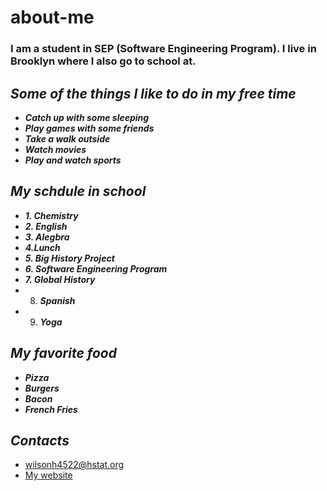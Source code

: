 # about-me
### I am a student in SEP (Software Engineering Program). I live in Brooklyn where I also go to school at. 
## _Some of the things I like to do in my free time_
* _**Catch up with some sleeping**_
* _**Play games with some friends**_
* _**Take a walk outside**_
* _**Watch movies**_
* _**Play and watch sports**_

## _My schdule in school_
* _**1. Chemistry**_
* _**2. English**_
* _**3. Alegbra**_
* _**4.Lunch**_
* _**5. Big History Project**_
* _**6. Software Engineering Program**_
* _**7. Global History**_
* 8. _**Spanish**_
* 9. _**Yoga**_

## _My favorite food_
* **_Pizza_**
* **_Burgers_**
* **_Bacon_**
* **_French Fries_**

## _Contacts_
* wilsonh4522@hstat.org
* [My website](https://wilsonh4522.github.io/)